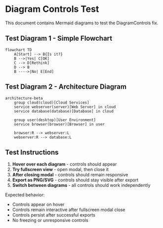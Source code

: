 # Diagram Controls Test

This document contains Mermaid diagrams to test the DiagramControls fix.

## Test Diagram 1 - Simple Flowchart

```mermaid
flowchart TD
    A[Start] --> B{Is it?}
    B -->|Yes| C[OK]
    C --> D[Rethink]
    D --> B
    B ---->|No| E[End]
```

## Test Diagram 2 - Architecture Diagram

```mermaid
architecture-beta
    group cloud(cloud)[Cloud Services]
    service webserver(server)[Web Server] in cloud
    service database(database)[Database] in cloud
    
    group user(desktop)[User Environment]
    service browser(browser)[Browser] in user
    
    browser:R --> webserver:L
    webserver:R --> database:L
```

## Test Instructions

1. **Hover over each diagram** - controls should appear
2. **Try fullscreen view** - open modal, then close it
3. **After closing modal** - controls should remain responsive
4. **Export as PNG/SVG** - controls should stay visible after export
5. **Switch between diagrams** - all controls should work independently

Expected behavior:

- Controls appear on hover
- Controls remain interactive after fullscreen modal close
- Controls persist after successful exports
- No freezing or unresponsive controls